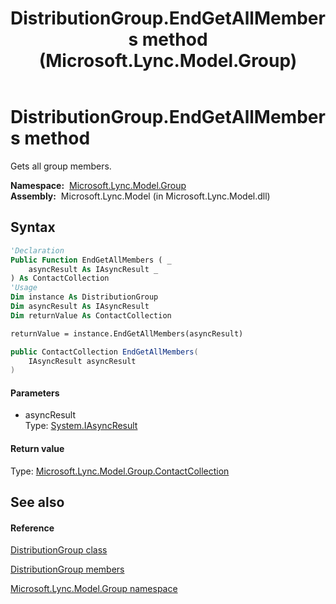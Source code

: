 ﻿---
title: DistributionGroup.EndGetAllMembers method  (Microsoft.Lync.Model.Group)
TOCTitle: 'EndGetAllMembers method '
ms:assetid: M:Microsoft.Lync.Model.Group.DistributionGroup.EndGetAllMembers(System.IAsyncResult)_DI_3_UC_OCS14MrefLyncWPF
ms:mtpsurl: https://msdn.microsoft.com/en-us/library/microsoft.lync.model.group.distributiongroup.endgetallmembers(v=office.15)
ms:contentKeyID: 48593491
ms.date: 07/28/2014
mtps_version: v=office.15
f1_keywords:
- Microsoft.Lync.Model.Group.DistributionGroup.EndGetAllMembers
dev_langs:
- CSharp
- JScript
- VB
- other
---

# DistributionGroup.EndGetAllMembers method

Gets all group members.

**Namespace:**  [Microsoft.Lync.Model.Group](microsoft-lync-model-group-namespace_2.md)  
**Assembly:**  Microsoft.Lync.Model (in Microsoft.Lync.Model.dll)

## Syntax

``` vb
'Declaration
Public Function EndGetAllMembers ( _
    asyncResult As IAsyncResult _
) As ContactCollection
'Usage
Dim instance As DistributionGroup
Dim asyncResult As IAsyncResult
Dim returnValue As ContactCollection

returnValue = instance.EndGetAllMembers(asyncResult)
```

``` csharp
public ContactCollection EndGetAllMembers(
    IAsyncResult asyncResult
)
```

#### Parameters

  - asyncResult  
    Type: [System.IAsyncResult](http://msdn2.microsoft.com/en-us/library/ft8a6455)  

#### Return value

Type: [Microsoft.Lync.Model.Group.ContactCollection](contactcollection-class-microsoft-lync-model-group_2.md)  

## See also

#### Reference

[DistributionGroup class](distributiongroup-class-microsoft-lync-model-group_2.md)

[DistributionGroup members](distributiongroup-members-microsoft-lync-model-group_2.md)

[Microsoft.Lync.Model.Group namespace](microsoft-lync-model-group-namespace_2.md)


